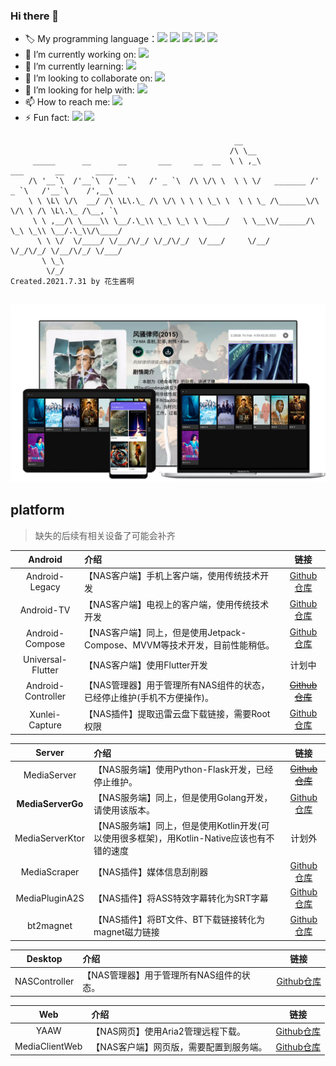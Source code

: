 ### Hi there 👋

- 🏷️ My programming language：<img src="https://img.shields.io/badge/-Golang-brightgreen"/> <img src="https://img.shields.io/badge/-Kotlin-brightgreen"/> <img src="https://img.shields.io/badge/-Python-brightgreen"/> <img src="https://img.shields.io/badge/-Java-brightgreen"/> <img src="https://img.shields.io/badge/-HTML—CSS—Javascript-brightgreen"/>
- 🔭 I’m currently working on: <img src="https://img.shields.io/badge/-AndroidDevelopment-brightgreen"/>
- 🌱 I’m currently learning: <img src="https://img.shields.io/badge/-Golang-brightgreen"/>
- 👯 I’m looking to collaborate on: <img src="https://img.shields.io/badge/-AndroidDevelopment-brightgreen"/>
- 🤔 I’m looking for help with: <img src="https://img.shields.io/badge/-IOS-brightgreen"/>
- 📫 How to reach me: <img src="https://img.shields.io/badge/-panrunqiu@outlook.com-brightgreen"/>
- ⚡ Fun fact: <img src="https://img.shields.io/badge/-NAS-brightgreen"/> <img src="https://img.shields.io/badge/-HomeMedia-brightgreen"/>


```
                                                  __                                          
                                                 /\ \__                                       
     _____      __      __       ___     __  __  \ \ ,_\             ___       __       ____  
    /\ '__`\  /'__`\  /'__`\   /' _ `\  /\ \/\ \  \ \ \/   _______ /' _ `\   /'__`\    /',__\ 
    \ \ \L\ \/\  __/ /\ \L\.\_ /\ \/\ \ \ \ \_\ \  \ \ \_ /\______\/\ \/\ \ /\ \L\.\_ /\__, `\
     \ \ ,__/\ \____\\ \__/.\_\\ \_\ \_\ \ \____/   \ \__\\/______/\ \_\ \_\\ \__/.\_\\/\____/
      \ \ \/  \/____/ \/__/\/_/ \/_/\/_/  \/___/     \/__/          \/_/\/_/ \/__/\/_/ \/___/ 
       \ \_\                                                                                  
        \/_/                                                       Created.2021.7.31 by 花生酱啊
       
```

![cover](nas.png)

## platform
> 缺失的后续有相关设备了可能会补齐

| Android | 介绍 | 链接 |
|:---------:|:----|:----:|
|Android-Legacy|【NAS客户端】手机上客户端，使用传统技术开发|[Github仓库](https://github.com/PPeanutButter/MediaClientAndroid)|
|Android-TV|【NAS客户端】电视上的客户端，使用传统技术开发|[Github仓库](https://github.com/PPeanutButter/MediaClientAndroidTV)|
| Android-Compose | 【NAS客户端】同上，但是使用Jetpack-Compose、MVVM等技术开发，目前性能稍低。 | [Github仓库](https://github.com/PPeanutButter/MediaClientAndroidCompose) |
| Universal-Flutter | 【NAS客户端】使用Flutter开发 | 计划中 |
| Android-Controller | 【NAS管理器】用于管理所有NAS组件的状态，已经停止维护(手机不方便操作)。 | [~~Github仓库~~](https://github.com/PPeanutButter/NASControllerAndroid) |
| Xunlei-Capture | 【NAS插件】提取迅雷云盘下载链接，需要Root权限 | [Github仓库](https://github.com/PPeanutButter/MediaPluginXunlei) |

|     Server      |                             介绍                             |                             链接                             |
| :-------------: | :---------------------------------------------------------- | :----------------------------------------------------------: |
|   MediaServer   |      【NAS服务端】使用Python-Flask开发，已经停止维护。       | [~~Github仓库~~](https://github.com/PPeanutButter/MediaServer) |
|  **MediaServerGo**  |    【NAS服务端】同上，但是使用Golang开发，请使用该版本。     | [Github仓库](https://github.com/PPeanutButter/MediaServerGo) |
| MediaServerKtor | 【NAS服务端】同上，但是使用Kotlin开发(可以使用很多框架)，用Kotlin-Native应该也有不错的速度 |               计划外               |
|  MediaScraper  |    【NAS插件】媒体信息刮削器     | [Github仓库](https://github.com/PPeanutButter/MediaScraper) |
|  MediaPluginA2S  |    【NAS插件】将ASS特效字幕转化为SRT字幕     | [Github仓库](https://github.com/PPeanutButter/MediaPluginA2S) |
|  bt2magnet  |    【NAS插件】将BT文件、BT下载链接转化为magnet磁力链接     | [Github仓库](https://github.com/PPeanutButter/bt2magnet) |

|     Desktop      |                             介绍                             |                             链接                             |
| :-------------: | :---------------------------------------------------------- | :----------------------------------------------------------: |
|   NASController   |      【NAS管理器】用于管理所有NAS组件的状态。                 | [Github仓库](https://github.com/PPeanutButter/NASControllerDesktop) |


|     Web      |                             介绍                             |                             链接                             |
| :-------------: | :---------------------------------------------------------- | :----------------------------------------------------------: |
|   YAAW   |      【NAS网页】使用Aria2管理远程下载。       | [Github仓库](https://github.com/PPeanutButter/Aria2YAAW) |
|   MediaClientWeb   |      【NAS客户端】网页版，需要配置到服务端。       | [Github仓库](https://github.com/PPeanutButter/MediaClientWeb) |
